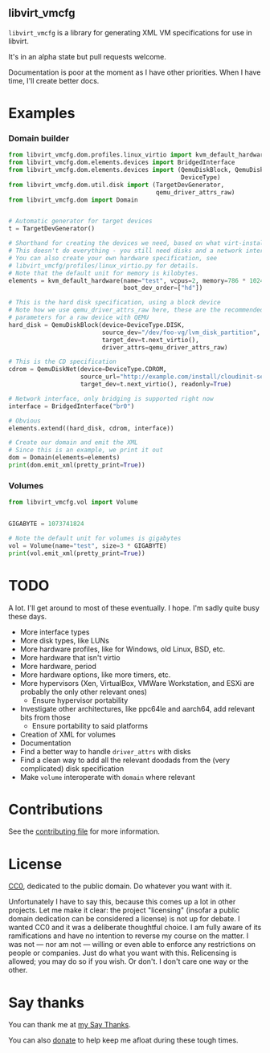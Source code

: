 libvirt\_vmcfg
--------------
`libvirt_vmcfg` is a library for generating XML VM specifications for use in libvirt.

It's in an alpha state but pull requests welcome.

Documentation is poor at the moment as I have other priorities. When I have time, I'll create better docs.

Examples
=======

### Domain builder
```python
from libvirt_vmcfg.dom.profiles.linux_virtio import kvm_default_hardwar
from libvirt_vmcfg.dom.elements.devices import BridgedInterface
from libvirt_vmcfg.dom.elements.devices import (QemuDiskBlock, QemuDiskNet,
                                                DeviceType)
from libvirt_vmcfg.dom.util.disk import (TargetDevGenerator,
                                         qemu_driver_attrs_raw)
from libvirt_vmcfg.dom import Domain


# Automatic generator for target devices
t = TargetDevGenerator()

# Shorthand for creating the devices we need, based on what virt-install does
# This doesn't do everything - you still need disks and a network interface.
# You can also create your own hardware specification, see
# libvirt_vmcfg/profiles/linux_virtio.py for details.
# Note that the default unit for memory is kilobytes.
elements = kvm_default_hardware(name="test", vcpus=2, memory=786 * 1024,
                                boot_dev_order=["hd"])

# This is the hard disk specification, using a block device
# Note how we use qemu_driver_attrs_raw here, these are the recommended
# parameters for a raw device with QEMU
hard_disk = QemuDiskBlock(device=DeviceType.DISK,
                          source_dev="/dev/foo-vg/lvm_disk_partition",
                          target_dev=t.next_virtio(),
                          driver_attrs=qemu_driver_attrs_raw)

# This is the CD specification
cdrom = QemuDiskNet(device=DeviceType.CDROM,
                    source_url="http://example.com/install/cloudinit-seed.iso",
                    target_dev=t.next_virtio(), readonly=True)

# Network interface, only bridging is supported right now
interface = BridgedInterface("br0")

# Obvious
elements.extend((hard_disk, cdrom, interface))

# Create our domain and emit the XML
# Since this is an example, we print it out
dom = Domain(elements=elements)
print(dom.emit_xml(pretty_print=True))
```

### Volumes
```python
from libvirt_vmcfg.vol import Volume


GIGABYTE = 1073741824

# Note the default unit for volumes is gigabytes
vol = Volume(name="test", size=3 * GIGABYTE)
print(vol.emit_xml(pretty_print=True))
```

TODO
====
A lot. I'll get around to most of these eventually. I hope. I'm sadly quite busy these days.
* More interface types
* More disk types, like LUNs
* More hardware profiles, like for Windows, old Linux, BSD, etc.
* More hardware that isn't virtio
* More hardware, period
* More hardware options, like more timers, etc.
* More hypervisors (Xen, VirtualBox, VMWare Workstation, and ESXi are probably the only other relevant ones)
  * Ensure hypervisor portability
* Investigate other architectures, like ppc64le and aarch64, add relevant bits from those
  * Ensure portability to said platforms
* Creation of XML for volumes
* Documentation
* Find a better way to handle `driver_attrs` with disks
* Find a clean way to add all the relevant doodads from the (very complicated) disk specification
* Make `volume` interoperate with `domain` where relevant

Contributions
=============
See the [contributing file](CONTRIBUTING.md) for more information.

License
=======
[CC0](LICENSE), dedicated to the public domain. Do whatever you want with it.

Unfortunately I have to say this, because this comes up a lot in other projects. Let me make it clear: the project "licensing" (insofar a public domain dedication can be considered a license) is not up for debate. I wanted CC0 and it was a deliberate thoughtful choice. I am fully aware of its ramifications and have no intention to reverse my course on the matter. I was not — nor am not — willing or even able to enforce any restrictions on people or companies. Just do what you want with this. Relicensing is allowed; you may do so if you wish. Or don't. I don't care one way or the other.

Say thanks
==========
You can thank me at [my Say Thanks](https://saythanks.io/to/elizabeth.jennifer.myers%40gmail.com).

You can also [donate](https://paypal.me/Elizafox) to help keep me afloat during these tough times.
